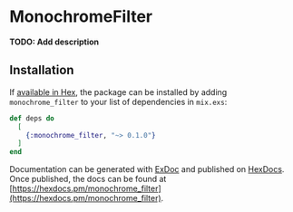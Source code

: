 # MonochromeFilter

**TODO: Add description**

## Installation

If [available in Hex](https://hex.pm/docs/publish), the package can be installed
by adding `monochrome_filter` to your list of dependencies in `mix.exs`:

```elixir
def deps do
  [
    {:monochrome_filter, "~> 0.1.0"}
  ]
end
```

Documentation can be generated with [ExDoc](https://github.com/elixir-lang/ex_doc)
and published on [HexDocs](https://hexdocs.pm). Once published, the docs can
be found at [https://hexdocs.pm/monochrome_filter](https://hexdocs.pm/monochrome_filter).

